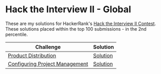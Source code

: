 # Hack the Interview II - Global
These are my solutions for HackerRank's [Hack the Interview II Contest](https://www.hackerrank.com/contests/hack-the-interview-ii-global/challenges). These solutions placed within the top 100 submissions - in the 2nd percentile. 

| Challenge | Solution |
| --------- | -------- |
| [Product Distribution](https://www.hackerrank.com/contests/hack-the-interview-ii-global/challenges/distribution-in-m-bins) | [Solution](https://github.com/TomBombadilV/hack-the-interview-ii/blob/master/product-distribution.py) |
| [Configuring Project Management](https://www.hackerrank.com/contests/hack-the-interview-ii-global/challenges/yashs-party) | [Solution](https://github.com/TomBombadilV/hack-the-interview-ii/blob/master/configuring-project-management.py)

